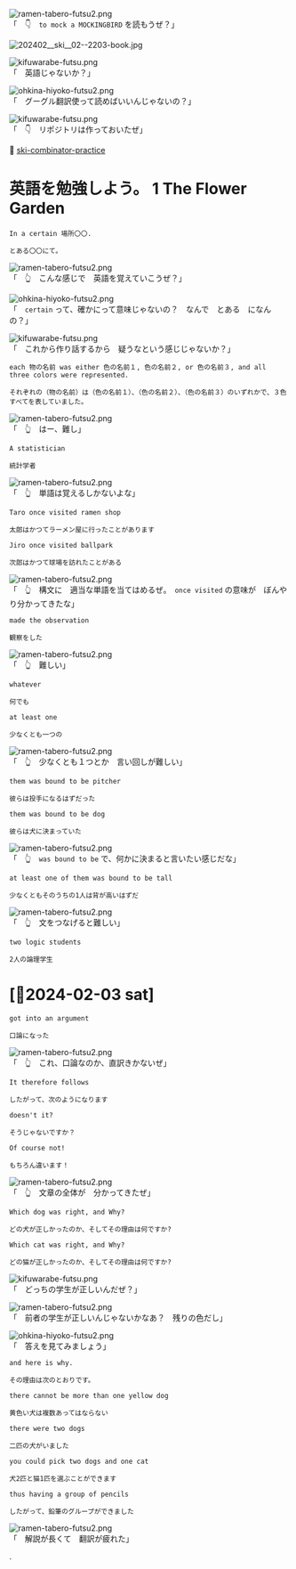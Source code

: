![ramen-tabero-futsu2.png](https://crieit.now.sh/upload_images/d27ea8dcfad541918d9094b9aed83e7d61daf8532bbbe.png)  
「　👇　`to mock a MOCKINGBIRD` を読もうぜ？」  

![202402__ski__02--2203-book.jpg](https://crieit.now.sh/upload_images/84914ddbb8215da02310a247920b278565bcea92bc504.jpg)  

![kifuwarabe-futsu.png](https://crieit.now.sh/upload_images/beaf94b260ae2602ca8cf7f5bbc769c261daf8686dbda.png)  
「　英語じゃないか？」  

![ohkina-hiyoko-futsu2.png](https://crieit.now.sh/upload_images/96fb09724c3ce40ee0861a0fd1da563d61daf8a09d9bc.png)  
「　グーグル翻訳使って読めばいいんじゃないの？」  

![kifuwarabe-futsu.png](https://crieit.now.sh/upload_images/beaf94b260ae2602ca8cf7f5bbc769c261daf8686dbda.png)  
「　👇　リポジトリは作っておいたぜ」  

📖 [ski-combinator-practice](https://github.com/muzudho/ski-combinator-practice)  

# 英語を勉強しよう。 1 The Flower Garden

```plaintext
In a certain 場所〇〇.

とある〇〇にて。
```

![ramen-tabero-futsu2.png](https://crieit.now.sh/upload_images/d27ea8dcfad541918d9094b9aed83e7d61daf8532bbbe.png)  
「　👆　こんな感じで　英語を覚えていこうぜ？」  

![ohkina-hiyoko-futsu2.png](https://crieit.now.sh/upload_images/96fb09724c3ce40ee0861a0fd1da563d61daf8a09d9bc.png)  
「　`certain` って、確かにって意味じゃないの？　なんで　とある　になんの？」  

![kifuwarabe-futsu.png](https://crieit.now.sh/upload_images/beaf94b260ae2602ca8cf7f5bbc769c261daf8686dbda.png)  
「　これから作り話するから　疑うなという感じじゃないか？」  

```plaintext
each 物の名前 was either 色の名前１, 色の名前２, or 色の名前３, and all three colors were represented.

それぞれの（物の名前）は（色の名前１）、（色の名前２）、（色の名前３）のいずれかで、３色すべてを表していました。
```

![ramen-tabero-futsu2.png](https://crieit.now.sh/upload_images/d27ea8dcfad541918d9094b9aed83e7d61daf8532bbbe.png)  
「　👆　はー、難し」  

```plaintext
A statistician

統計学者
```

![ramen-tabero-futsu2.png](https://crieit.now.sh/upload_images/d27ea8dcfad541918d9094b9aed83e7d61daf8532bbbe.png)  
「　👆　単語は覚えるしかないよな」  

```plaintext
Taro once visited ramen shop

太郎はかつてラーメン屋に行ったことがあります

Jiro once visited ballpark

次郎はかつて球場を訪れたことがある
```

![ramen-tabero-futsu2.png](https://crieit.now.sh/upload_images/d27ea8dcfad541918d9094b9aed83e7d61daf8532bbbe.png)  
「　👆　構文に　適当な単語を当てはめるぜ。　`once visited` の意味が　ぼんやり分かってきたな」  

```plaintext
made the observation

観察をした
```

![ramen-tabero-futsu2.png](https://crieit.now.sh/upload_images/d27ea8dcfad541918d9094b9aed83e7d61daf8532bbbe.png)  
「　👆　難しい」  

```plaintext
whatever

何でも
```

```plaintext
at least one

少なくとも一つの
```

![ramen-tabero-futsu2.png](https://crieit.now.sh/upload_images/d27ea8dcfad541918d9094b9aed83e7d61daf8532bbbe.png)  
「　👆　少なくとも１つとか　言い回しが難しい」  

```plaintext
them was bound to be pitcher

彼らは投手になるはずだった

them was bound to be dog

彼らは犬に決まっていた
```

![ramen-tabero-futsu2.png](https://crieit.now.sh/upload_images/d27ea8dcfad541918d9094b9aed83e7d61daf8532bbbe.png)  
「　👆　`was bound to be` で、何かに決まると言いたい感じだな」  

```plaintext
at least one of them was bound to be tall

少なくともそのうちの1人は背が高いはずだ
```

![ramen-tabero-futsu2.png](https://crieit.now.sh/upload_images/d27ea8dcfad541918d9094b9aed83e7d61daf8532bbbe.png)  
「　👆　文をつなげると難しい」  

```plaintext
two logic students

2人の論理学生
```

# [📅2024-02-03 sat]

```plaintext
got into an argument

口論になった
```

![ramen-tabero-futsu2.png](https://crieit.now.sh/upload_images/d27ea8dcfad541918d9094b9aed83e7d61daf8532bbbe.png)  
「　👆　これ、口論なのか、直訳きかないぜ」  

```plaintext
It therefore follows

したがって、次のようになります
```

```plaintext
doesn't it?

そうじゃないですか？
```

```plaintext
Of course not!

もちろん違います！
```

![ramen-tabero-futsu2.png](https://crieit.now.sh/upload_images/d27ea8dcfad541918d9094b9aed83e7d61daf8532bbbe.png)  
「　👆　文章の全体が　分かってきたぜ」  

```plaintext
Which dog was right, and Why?

どの犬が正しかったのか、そしてその理由は何ですか?

Which cat was right, and Why?

どの猫が正しかったのか、そしてその理由は何ですか?
```

![kifuwarabe-futsu.png](https://crieit.now.sh/upload_images/beaf94b260ae2602ca8cf7f5bbc769c261daf8686dbda.png)  
「　どっちの学生が正しいんだぜ？」  

![ramen-tabero-futsu2.png](https://crieit.now.sh/upload_images/d27ea8dcfad541918d9094b9aed83e7d61daf8532bbbe.png)  
「　前者の学生が正しいんじゃないかなあ？　残りの色だし」  

![ohkina-hiyoko-futsu2.png](https://crieit.now.sh/upload_images/96fb09724c3ce40ee0861a0fd1da563d61daf8a09d9bc.png)  
「　答えを見てみましょう」  

```plaintext
and here is why.

その理由は次のとおりです。
```

```plaintext
there cannot be more than one yellow dog

黄色い犬は複数あってはならない
```

```plaintext
there were two dogs

二匹の犬がいました
```

```plaintext
you could pick two dogs and one cat

犬2匹と猫1匹を選ぶことができます
```

```plaintext
thus having a group of pencils

したがって、鉛筆のグループができました
```

![ramen-tabero-futsu2.png](https://crieit.now.sh/upload_images/d27ea8dcfad541918d9094b9aed83e7d61daf8532bbbe.png)  
「　解説が長くて　翻訳が疲れた」  

.